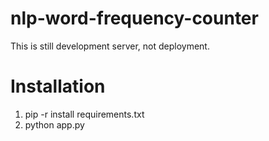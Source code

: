 # nlp-word-frequency-counter
This is still development server, not deployment.
# Installation
1. pip -r install requirements.txt
2. python app.py
   

